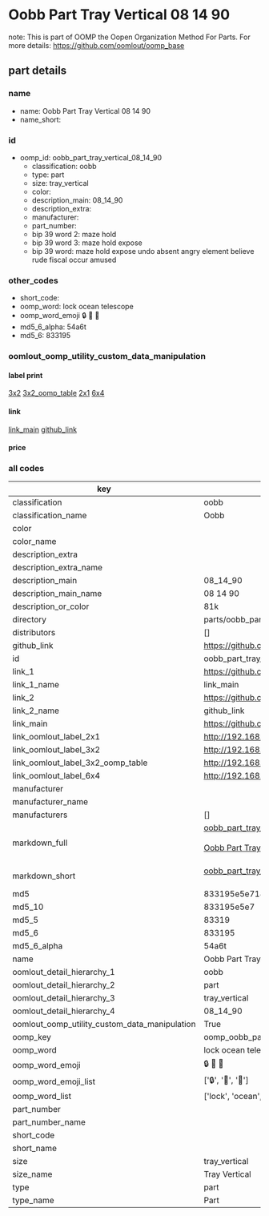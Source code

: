 # Oobb Part Tray Vertical 08 14 90  

note: This is part of OOMP the Oopen Organization Method For Parts. For more details: https://github.com/oomlout/oomp_base

##  part details





### name
* name: Oobb Part Tray Vertical 08 14 90
* name_short: 
### id
* oomp_id: oobb_part_tray_vertical_08_14_90
  * classification: oobb
  * type: part
  * size: tray_vertical
  * color: 
  * description_main: 08_14_90
  * description_extra: 
  * manufacturer: 
  * part_number: 
  * bip 39 word 2: maze hold
  * bip 39 word 3: maze hold expose
  * bip 39 word: maze hold expose undo absent angry element believe rude fiscal occur amused

### other_codes
* short_code: 
* oomp_word: lock ocean telescope
* oomp_word_emoji :lock: :ocean: :telescope:
* md5_6_alpha: 54a6t
* md5_6: 833195






### oomlout_oomp_utility_custom_data_manipulation
#### label print
[3x2](http://192.168.1.245:1112/?label=oomp%2054a6t)
[3x2_oomp_table](http://192.168.1.107:1112/?label=oomp%2054a6t)
[2x1](http://192.168.1.242:1112/?label=oomp%2054a6t)
[6x4](http://192.168.1.55:1112/?label=oomp%2054a6t)    

#### link

[link_main](https://github.com/oomlout/oomlout_oomp_current_version_messy/tree/main/parts/oobb_part_tray_vertical_08_14_90) [github_link](https://github.com/oomlout/oomlout_oomp_part_src/tree/main/parts/oobb_part_tray_vertical_08_14_90)                             

#### price







### all codes 
| key | value |  
| --- | --- |  
| classification | oobb |  
| classification_name | Oobb |  
| color |  |  
| color_name |  |  
| description_extra |  |  
| description_extra_name |  |  
| description_main | 08_14_90 |  
| description_main_name | 08 14 90 |  
| description_or_color | 81k |  
| directory | parts/oobb_part_tray_vertical_08_14_90 |  
| distributors | [] |  
| github_link | https://github.com/oomlout/oomlout_oomp_part_src/tree/main/parts/oobb_part_tray_vertical_08_14_90 |  
| id | oobb_part_tray_vertical_08_14_90 |  
| link_1 | https://github.com/oomlout/oomlout_oomp_current_version_messy/tree/main/parts/oobb_part_tray_vertical_08_14_90 |  
| link_1_name | link_main |  
| link_2 | https://github.com/oomlout/oomlout_oomp_part_src/tree/main/parts/oobb_part_tray_vertical_08_14_90 |  
| link_2_name | github_link |  
| link_main | https://github.com/oomlout/oomlout_oomp_current_version_messy/tree/main/parts/oobb_part_tray_vertical_08_14_90 |  
| link_oomlout_label_2x1 | http://192.168.1.242:1112/?label=oomp%2054a6t |  
| link_oomlout_label_3x2 | http://192.168.1.245:1112/?label=oomp%2054a6t |  
| link_oomlout_label_3x2_oomp_table | http://192.168.1.107:1112/?label=oomp%2054a6t |  
| link_oomlout_label_6x4 | http://192.168.1.55:1112/?label=oomp%2054a6t |  
| manufacturer |  |  
| manufacturer_name |  |  
| manufacturers | [] |  
| markdown_full | [oobb_part_tray_vertical_08_14_90](https://github.com/oomlout/oomlout_oomp_current_version_messy/tree/main/parts/oobb_part_tray_vertical_08_14_90)<br>[](https://github.com/oomlout/oomlout_oomp_current_version_messy/tree/main/parts/oobb_part_tray_vertical_08_14_90)<br>[Oobb Part Tray Vertical 08 14 90](https://github.com/oomlout/oomlout_oomp_current_version_messy/tree/main/parts/oobb_part_tray_vertical_08_14_90)<br><br> |  
| markdown_short | [oobb_part_tray_vertical_08_14_90](https://github.com/oomlout/oomlout_oomp_current_version_messy/tree/main/parts/oobb_part_tray_vertical_08_14_90)<br><br> |  
| md5 | 833195e5e714a8f423805ecea15b244c |  
| md5_10 | 833195e5e7 |  
| md5_5 | 83319 |  
| md5_6 | 833195 |  
| md5_6_alpha | 54a6t |  
| name | Oobb Part Tray Vertical 08 14 90 |  
| oomlout_detail_hierarchy_1 | oobb |  
| oomlout_detail_hierarchy_2 | part |  
| oomlout_detail_hierarchy_3 | tray_vertical |  
| oomlout_detail_hierarchy_4 | 08_14_90 |  
| oomlout_oomp_utility_custom_data_manipulation | True |  
| oomp_key | oomp_oobb_part_tray_vertical_08_14_90 |  
| oomp_word | lock ocean telescope |  
| oomp_word_emoji | :lock: :ocean: :telescope: |  
| oomp_word_emoji_list | [':lock:', ':ocean:', ':telescope:'] |  
| oomp_word_list | ['lock', 'ocean', 'telescope'] |  
| part_number |  |  
| part_number_name |  |  
| short_code |  |  
| short_name |  |  
| size | tray_vertical |  
| size_name | Tray Vertical |  
| type | part |  
| type_name | Part |  
